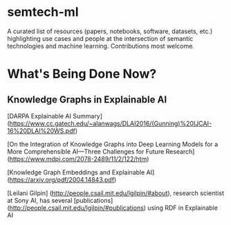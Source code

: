 # semtech-ml
A curated list of resources (papers, notebooks, software, datasets, etc.) highlighting use cases and people at the intersection of semantic technologies and machine learning. Contributions most welcome.

# What's Being Done Now?

## Knowledge Graphs in Explainable AI

[DARPA Explainable AI Summary] (https://www.cc.gatech.edu/~alanwags/DLAI2016/(Gunning)%20IJCAI-16%20DLAI%20WS.pdf)

[On the Integration of Knowledge Graphs into Deep Learning Models for a More Comprehensible AI—Three Challenges for Future Research] (https://www.mdpi.com/2078-2489/11/2/122/htm)

[Knowledge Graph Embeddings and Explainable AI] (https://arxiv.org/pdf/2004.14843.pdf)

[Leilani Gilpin] (http://people.csail.mit.edu/lgilpin/#about), research scientist at Sony AI, has several [publications] (http://people.csail.mit.edu/lgilpin/#publications) using RDF in Explainable AI
